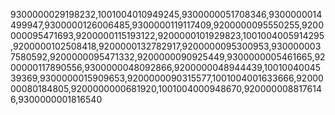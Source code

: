 9300000029198232,1001004010949245,9300000051708346,9300000014499947,9300000126006485,9300000119117409,9200000095550255,9200000095471693,9200000115193122,9200000101929823,1001004005914295,9200000102508418,9200000132782917,9200000095300953,9300000037580592,9200000095471332,9200000090925449,9300000005461665,9200000117890556,9300000048092866,9200000048944439,1001004004539369,9300000015909653,9200000090315577,1001004001633666,9200000080184805,9200000000681920,1001004000948670,9200000088176146,9300000001816540

